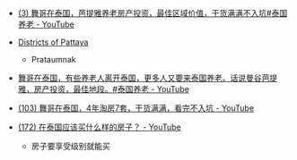 - [(3) 舞哥在泰国，芭提雅养老房产投资，最佳区域价值，干货满满不入坑#泰国养老 - YouTube](https://www.youtube.com/watch?v=QdbHnSMQV3c)
- [Districts of Pattaya](https://online-pattaya.com/districts-of-pattaya)
	- Prataumnak

- [舞哥在泰国，有些养老人离开泰国，更多人又要来泰国养老。话说曼谷芭提雅，房产投资，最佳地段。#泰国养老 - YouTube](https://www.youtube.com/watch?v=NSxa8YcsaEA)
- [(103) 舞哥在泰国，4年淘房7套，干货满满，看完不入坑 - YouTube](https://www.youtube.com/watch?v=IsY9_bQEyAo)

- [(172) 在泰国应该买什么样的房子？ - YouTube](https://www.youtube.com/watch?v=JdlZ6KIa2Kk)
	- 房子要享受级别就能买